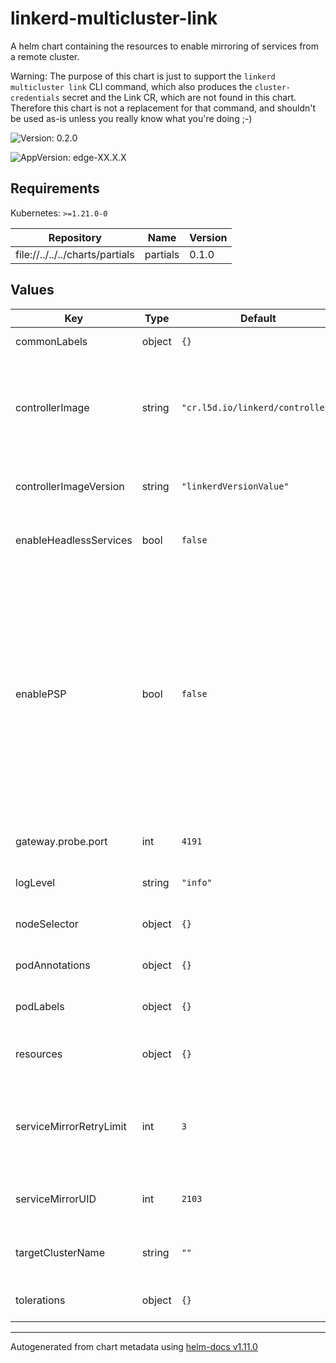 # linkerd-multicluster-link

A helm chart containing the resources to enable mirroring
of services from a remote cluster.

Warning: The purpose of this chart is just to support the `linkerd
multicluster link` CLI command, which also produces the
`cluster-credentials` secret and the Link CR, which are not found in this
chart. Therefore this chart is not a replacement for that command, and
shouldn't be used as-is unless you really know what you're doing ;-)

![Version: 0.2.0](https://img.shields.io/badge/Version-0.2.0-informational?style=flat-square)

![AppVersion: edge-XX.X.X](https://img.shields.io/badge/AppVersion-edge--XX.X.X-informational?style=flat-square)

## Requirements

Kubernetes: `>=1.21.0-0`

| Repository | Name | Version |
|------------|------|---------|
| file://../../../charts/partials | partials | 0.1.0 |

## Values

| Key | Type | Default | Description |
|-----|------|---------|-------------|
| commonLabels | object | `{}` | Labels to apply to all resources |
| controllerImage | string | `"cr.l5d.io/linkerd/controller"` | Docker image for the Service mirror component (uses the Linkerd controller image) |
| controllerImageVersion | string | `"linkerdVersionValue"` | Tag for the Service Mirror container Docker image |
| enableHeadlessServices | bool | `false` | Toggle support for mirroring headless services |
| enablePSP | bool | `false` | Create RoleBindings to associate ServiceAccount of target cluster Service Mirror to the control plane PSP resource. This requires that `enabledPSP` is set to true on the extension and control plane install. Note PSP has been deprecated since k8s v1.21 |
| gateway.probe.port | int | `4191` | The port used for liveliness probing |
| logLevel | string | `"info"` | Log level for the Multicluster components |
| nodeSelector | object | `{}` | Node selectors for the Service mirror pod |
| podAnnotations | object | `{}` | Additional annotations to add to all pods |
| podLabels | object | `{}` | Additional labels to add to all pods |
| resources | object | `{}` | Resources for the Service mirror container |
| serviceMirrorRetryLimit | int | `3` | Number of times update from the remote cluster is allowed to be requeued (retried) |
| serviceMirrorUID | int | `2103` | User id under which the Service Mirror shall be ran |
| targetClusterName | string | `""` | Name of the target cluster that's going to be linked |
| tolerations | object | `{}` | Tolerations for the Service mirror pod |

----------------------------------------------
Autogenerated from chart metadata using [helm-docs v1.11.0](https://github.com/norwoodj/helm-docs/releases/v1.11.0)
